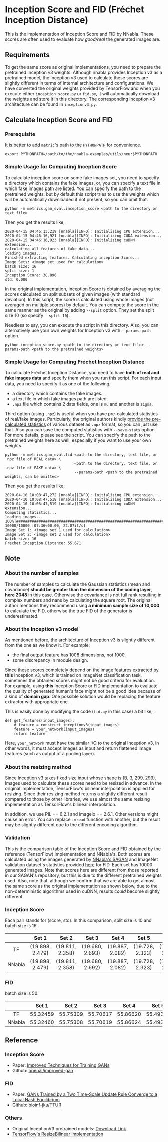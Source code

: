 # Inception Score and FID (Fréchet Inception Distance)

This is the implementation of Inception Score and FID by NNabla.
These scores are often used to evaluate how *good/real* the generated images are.

## Requirements

To get the same score as original implementations, you need to prepare the pretrained Inception v3 weights. Although nnabla provides Inception v3 as a pretrained model, the Inception v3 used to calculate these scores are slightly different in terms of internal architecture and configurations. We have converted the original weights provided by TensorFlow and when you execute either `inception_score.py` or `fid.py`, it will automatically download the weights and store it in this directory. The corresponding Inception v3 architecture can be found in `inceptionv3.py`.

## Calculate Inception Score and FID

### Prerequisite

It is better to add `metric`'s path to the `PYTHONPATH` for convenience.

```
export PYTHONPATH=/path/to/the/nnabla-examples/utils/neu:$PYTHONPATH
```

### Simple Usage for Computing Inception Score

To calculate inception score on some fake images set, you need to specify a directory which contains the fake images, or, you can specify a text file in which fake images path are listed.
You can specify the path to the pretrained weights, but by default this script tries to use the weights which will be automatically downloaded if not present, so you can omit that.

```
python -m metrics.gan_eval.inception_score <path to the directory or text file> 
```

Then you get the results like;

```
2020-04-15 04:46:13,219 [nnabla][INFO]: Initializing CPU extension...
2020-04-15 04:46:16,921 [nnabla][INFO]: Initializing CUDA extension...
2020-04-15 04:46:16,923 [nnabla][INFO]: Initializing cuDNN extension...
calculating all features of fake data...
loading images...
Finished extracting features. Calculating inception Score...
Image Sets: <image set used for calculation>
batch size: 16
split size: 1
Inception Score: 38.896
std: 0.000
```

In the original implementation, Inception Score is obtained by averaging the scores calculated on split subsets of given images (with standard deviation). In this script, the score is calculated using whole images (not averaged on multiple scores) by default. You can compute the score in the same manner as the original by adding `--split` option. They set the split size 10 (so specify `--split 10`).


Needless to say, you can execute the script in this directory. Also, you can alternatively use your own weights for Inception v3 with `--params-path` option.
```
python inception_score.py <path to the directory or text file> --params-path <path to the pretrained weights>
```

### Simple Usage for Computing Fréchet Inception Distance

To calculate Fréchet Inception Distance, you need to have **both of real and fake images data** and specify them when you run this script. For each input data, you need to specify it as one of the following;
* a directory which contains the fake images.
* a text file in which fake images path are listed.
* `.npz` file which contains 2 data fields, one is `mu` and another is `sigma`.

Third option (using `.npz`) is useful when you have pre-calculated statistics of real/fake images. Particularly, the original authors kindly [provide the pre-calculated statistics](http://bioinf.jku.at/research/ttur/) of various dataset as `.npz` format, so you can just use that. Also you can save the computed statistics with `--save-stats` option. For more details, please see the script.
You can specify the path to the pretrained weights here as well, especially if you want to use your own weights.

```
python -m metrics.gan_eval.fid <path to the directory, text file, or .npz file of REAL data> \
                               <path to the directory, text file, or .npz file of FAKE data> \
                               --params-path <path to the pretrained weights, can be omitted>
```

Then you get the results like;

```
2020-04-10 10:08:47,272 [nnabla][INFO]: Initializing CPU extension...
2020-04-10 10:08:47,518 [nnabla][INFO]: Initializing CUDA extension...
2020-04-10 10:08:47,519 [nnabla][INFO]: Initializing cuDNN extension...
Computing statistics...
loading images...
100%|##################################################################################################################| 10000/10000 [07:36<00:00, 22.07it/s]
Image Set 1: <image set 1 used for calculation>
Image Set 2: <image set 2 used for calculation>
batch size: 16
Frechet Inception Distance: 55.671
```


## Note

### About the number of samples
The number of samples to calculate the Gaussian statistics (mean and covariance) **should be greater than the dimension of the coding layer, here 2048** in this case. Otherwise the covariance is not full rank resulting in complex numbers and nans by calculating the square root. The original author mentions they recommend using **a minimum sample size of 10,000** to calculate the FID, otherwise the true FID of the generator is underestimated.

### About the Inception v3 model
As mentioned before, the architecture of Inception v3 is slightly different from the one as we know it. For example;

* the final output feature has 1008 dimensions, not 1000.
* some discrepancy in module design.

Since these scores completely depend on the image features extracted by **this** Inception v3, which is trained on ImageNet classification task, sometimes the obtained scores might not be good criteria for evaluation. For example, using **this** Inception Score or FID implementation to evaluate the quality of generated human's face might not be a good idea because of a kind of **domain gap**. One possible solution would be replacing the feature extractor with appropriate one.

This is easily done by modifying the code (`fid.py` in this case) a bit like;

```
def get_features(input_images):
    # feature = construct_inceptionv3(input_images)
    feature = your_network(input_images)
    return feature
```

Here, `your_network` must have the similar I/O to the original Inception v3, in other words, it must accept images as input and return flattened image features (such as output of a pooling layer).


### About the resizing method
Since Inception v3 takes fixed size input whose shape is (B, 3, 299, 299). Images used to calculate these scores need to be resized in advance. In the original implementation, TensorFlow's bilinear interpolation is applied for resizing. Since their resizing method returns a slightly different result compared to those by other libraries, we use almost the same resizing implementation as TensorFlow's bilinear interpolation.

In addition, we use PIL == 6.2.1 and imageio == 2.6.1. Other versions might cause an error. You can replace `imread` function with another, but the result may be slightly different due to the different encoding algorithm.


### Validation

This is the comparison table of the Inception Score and FID obtained by the reference (TensorFlow) implementation and NNabla's. Both scores are calculated using the images generated by [NNabla's SAGAN](https://github.com/sony/nnabla-examples/tree/master/GANs/sagan) and ImageNet validation dataset's statistics provided [here](http://bioinf.jku.at/research/ttur/) for FID. Each set has 10000 generated images. Note that scores here are different from those reported in our SAGAN's repository, but this is due to the different pretrained weights used.
Also, note that, although we confirm that we are able to get almost the same score as the original implementation as shown below, due to the non-deterministic algorithms used in cuDNN, results *could* become slightly different.

### Inception Score

Each pair stands for (score, std). In this comparison, split size is 10 and batch size is 16.

|  | Set 1 | Set 2 | Set 3 | Set 4 | Set 5 | Set 6 | Set 7 | Set 8 | Set 9 | Set 10 |
| :---: | :---: | :---: | :---: | :---: | :---: | :---: | :---: | :---: | :---: | :---: |
| TF     | (19.898, 2.479) | (19.811, 2.358) | (19.680, 2.693) | (19.887, 2.082) | (19.728, 2.323) | (19.971, 2.432) | (19.829, 2.498) | (19.646, 2.336) | (20.143, 2.370) | (19.889, 2.713) |
| NNabla | (19.898, 2.479) | (19.811, 2.358) | (19.680, 2.692) | (19.887, 2.082) | (19.728, 2.323) | (19.971, 2.432) | (19.829, 2.499) | (19.646, 2.336) | (20.143, 2.370) | (19.889, 2.713) |

### FID

batch size is 50.

|  | Set 1 | Set 2 | Set 3 | Set 4 | Set 5 | Set 6 | Set 7 | Set 8 | Set 9 | Set 10 |
| :---: | :---: | :---: | :---: | :---: | :---: | :---: | :---: | :---: | :---: | :---: |
| TF     | 55.32459 | 55.75309 | 55.70617 | 55.86620 | 55.49323 | 55.60468 | 55.55891 | 55.47711 | 55.24311 | 55.67127 |
| NNabla | 55.32460 | 55.75308 | 55.70619 | 55.86624 | 55.49322 | 55.60468 | 55.55888 | 55.47706 | 55.24310 | 55.67147 |


## Reference

### Inception Score

* Paper: [Improved Techniques for Training GANs](https://arxiv.org/pdf/1606.03498.pdf)
* Github: [openai/improved-gan](https://github.com/openai/improved-gan)

### FID

* Paper: [GANs Trained by a Two Time-Scale Update Rule Converge to a Local Nash Equilibrium](https://arxiv.org/pdf/1706.08500.pdf)
* Github: [bioinf-jku/TTUR](https://github.com/bioinf-jku/TTUR)

### Others
* Original InceptionV3 pretrained models: [Download Link](http://download.tensorflow.org/models/image/imagenet/inception-2015-12-05.tgz)
* [TensorFlow's ResizeBilinear implementation](https://github.com/tensorflow/tensorflow/blob/master/tensorflow/core/kernels/resize_bilinear_op.cc)
